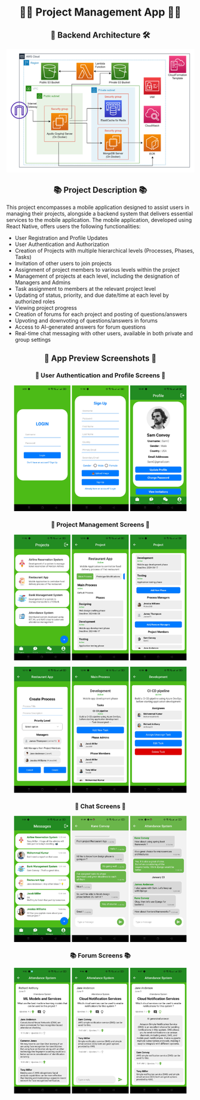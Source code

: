 <h1 align="center">🧑‍💻 Project Management App 🧑‍💻</h1>

<h2 align="center">🏢 Backend Architecture 🛠️</h2>


![sysArchi](resources/Backend_Architecture.png)

<h2 align="center">📚 Project Description 📚</h2>

This project encompasses a mobile application designed to assist users in managing their projects, alongside a backend system that delivers essential services to the mobile application. The mobile application, developed using React Native, offers users the following functionalities:
- User Registration and Profile Updates
- User Authentication and Authorization
- Creation of Projects with multiple hierarchical levels (Processes, Phases, Tasks)
- Invitation of other users to join projects
- Assignment of project members to various levels within the project
- Management of projects at each level, including the designation of Managers and Admins
- Task assignment to members at the relevant project level
- Updating of status, priority, and due date/time at each level by authorized roles
- Viewing project progress
- Creation of forums for each project and posting of questions/answers
- Upvoting and downvoting of questions/answers in forums
- Access to AI-generated answers for forum questions
- Real-time chat messaging with other users, available in both private and group settings


<h2 align="center">📱 App Preview Screenshots 📱</h2>

<h3 align="center">👤 User Authentication and Profile Screens 👤</h3>
<p float="left" align="center">
<img src="resources/login.jpg"  width="30%" height="50%">
<img src="resources/signup.jpg"  width="30%" height="50%">
<img src="resources/profile.jpg"  width="30%" height="50%">
</p>

<h3 align="center">📝 Project Management Screens 📝</h3>
<p float="left" align="center">
<img src="resources/projects-list.jpg"  width="30%" height="50%">
<img src="resources/project1.jpg"  width="30%" height="50%">
<img src="resources/project2.jpg"  width="30%" height="50%">
</p>

<p float="left" align="center">
<img src="resources/create-process.jpg"  width="30%" height="50%">
<img src="resources/phase.jpg"  width="30%" height="50%">
<img src="resources/task.jpg"  width="30%" height="50%">
</p>

<h3 align="center">📡 Chat Screens 📡</h3>
<p float="left" align="center">
<img src="resources/messages.jpg"  width="30%" height="50%">
<img src="resources/private-chat.jpg"  width="30%" height="50%">
<img src="resources/project-chat.jpg"  width="30%" height="50%">
</p>

<h3 align="center">📚 Forum Screens 📚</h3>
<p float="left" align="center">
<img src="resources/forum-post1.jpg"  width="30%" height="50%">
<img src="resources/forum-post2.jpg"  width="30%" height="50%">
<img src="resources/forum-post-ai-generated-answer.jpg"  width="30%" height="50%">
</p>



